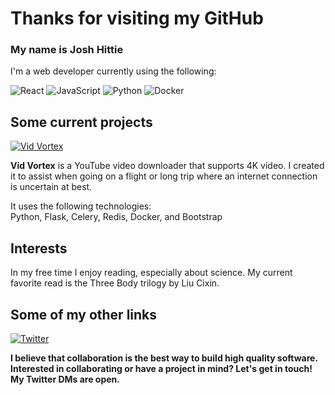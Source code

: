 <h1>Thanks for visiting my GitHub</h1>

<h3>My name is Josh Hittie</h3>

<p>I'm a web developer currently using the following:</p>
<p>
  <img alt="React" src="https://img.shields.io/badge/React-%23087ea4?style=for-the-badge&logo=react&logoColor=white" />
  <img alt="JavaScript" src="https://img.shields.io/badge/JavaScript-F7DF1E.svg?style=for-the-badge&logo=JavaScript&logoColor=black" />
  <img alt="Python" src="https://img.shields.io/badge/Python-blue?style=for-the-badge&logo=python&logoColor=white" />
  <img alt="Docker" src="https://img.shields.io/badge/Docker-white?style=for-the-badge&logo=docker&logoColor=%231d63ed" />
</p>

<h2>Some current projects</h2>
<div>
  <a href="https://vidvortex.com" target="_blank">
    <img alt="Vid Vortex" src="https://img.shields.io/badge/Vid_Vortex-%23f6a958?style=for-the-badge&logo=data%3Aimage%2Fpng%3Bbase64%2CiVBORw0KGgoAAAANSUhEUgAAABAAAAAQCAQAAAC1%2BjfqAAABKklEQVQYGQXBO0tbARgA0BNorqBDCZIu7S%2FwMRlahOBYLNpFBcFVf0BxF%2BxWCg2JpimKwdLBrS46CInODoLIVUqok48MfQlJtoZ%2BPQeAcRWXenoulY0BAANq%2Bj6akJN3LvRVJQADToRwbwrMCX8cOpYAn7Q03Ag9k8gJLY98tQnjfhsGr9xoSQwKX5D3wyhl6wCeapv1XJgGR0pcKZq0bteORSve%2BOwAvPRPSseZEFI1G97ZUDckY0lX6NARHszjsT1V722ruxbCqQ5X%2BqaQ0VS3atmCmi1rCopSyg7Aa6FgRtszAG%2BVGPNTHnvCoMQ3d2ZlMOyXEajal3Ut5PBCV2g78V0FSDQdehDmQNGtEBqyAIlNfeHCEzkFVX9VZAGAUSWprq7UByMA%2FwFG03DZy3TKIQAAAABJRU5ErkJggg%3D%3D&logoColor=black" />
  </a>
  <p><b>Vid Vortex</b> is a YouTube video downloader that supports 4K video. I created it to assist when going on a flight or long trip where an internet connection is uncertain at best.</p>
  <span>It uses the following technologies: </span>
  <br>
  <span>Python, Flask, Celery, Redis, Docker, and Bootstrap</span>
</div>

<h2>Interests</h2>
<p>In my free time I enjoy reading, especially about science. My current favorite read is the Three Body trilogy by Liu Cixin.</p>

<h2>Some of my other links</h2>
<p>
  <a href="https://twitter.com/joshh20" target="_blank">
    <img alt="Twitter" src="https://img.shields.io/badge/twitter-%231DA1F2.svg?&style=for-the-badge&logo=twitter&logoColor=white" />
  </a>
</p>

<b>I believe that collaboration is the best way to build high quality software. Interested in collaborating or have a project in mind? Let's get in touch! My Twitter DMs are open.</b>
